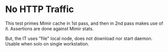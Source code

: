 # No HTTP Traffic

This test primes Mimir cache in 1st pass, and then in 2nd pass makes use of it. 
Assertions are done against Mimir stats.

But, the IT uses "file" local node, does not download nor start daemon. Usable
when solo on single workstation.